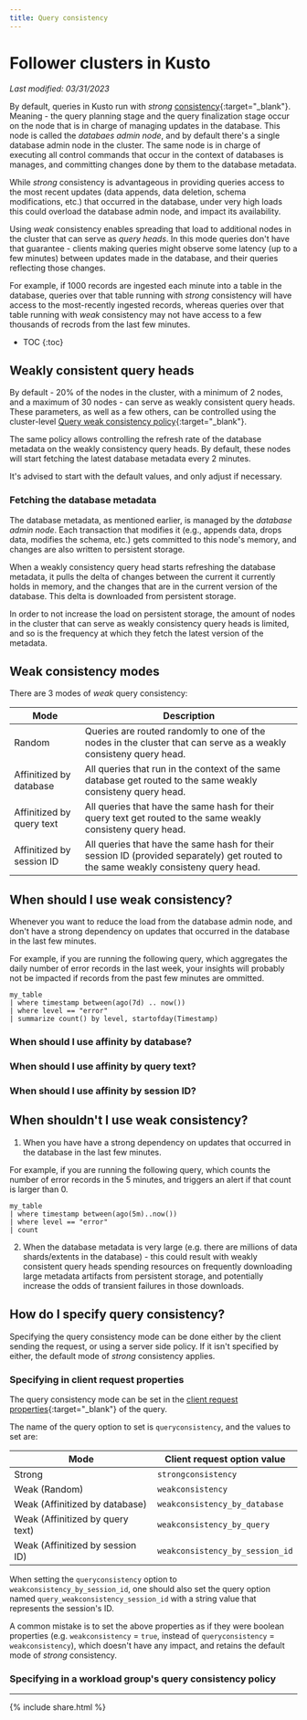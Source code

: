 ```yaml
---
title: Query consistency
---
```

# Follower clusters in Kusto

*Last modified: 03/31/2023*

By default, queries in Kusto run with *strong* [consistency](https://learn.microsoft.com/en-us/azure/data-explorer/kusto/concepts/queryconsistency){:target="_blank"}.
Meaning - the query planning stage and the query finalization stage occur on the node that is in charge of
managing updates in the database. This node is called the *databaes admin node*, and by default there's a single database admin node in the cluster.
The same node is in charge of executing all control commands that occur in the context of databases is manages, and committing changes done by them to the database metadata.

While *strong* consistency is advantageous in providing queries access to the most recent updates (data appends, data deletion, schema modifications, etc.) that occurred in the database,
under very high loads this could overload the database admin node, and impact its availability.

Using *weak* consistency enables spreading that load to additional nodes in the cluster that can serve as *query heads*.
In this mode queries don't have that guarantee - clients making queries might observe some latency (up to a few minutes) between updates made in the database, and their queries
reflecting those changes.

For example, if 1000 records are ingested each minute into a table in the database, queries over that table running with *strong* consistency will have access to the most-recently ingested
records, whereas queries over that table running with *weak* consistency may not have access to a few thousands of recrods from the last few minutes.

* TOC
{:toc}

## Weakly consistent query heads

By default - 20% of the nodes in the cluster, with a minimum of 2 nodes, and a maximum of 30 nodes - can serve as weakly consistent query heads.
These parameters, as well as a few others, can be controlled using the cluster-level [Query weak consistency policy](https://learn.microsoft.com/en-us/azure/data-explorer/kusto/management/query-weak-consistency-policy){:target="_blank"}.

The same policy allows controlling the refresh rate of the database metadata on the weakly consistency query heads. By default, these nodes will start fetching the
latest database metadata every 2 minutes.

It's advised to start with the default values, and only adjust if necessary.

### Fetching the database metadata

The database metadata, as mentioned earlier, is managed by the *database admin node*. Each transaction that modifies it (e.g., appends data, drops data, modifies the schema, etc.)
gets committed to this node's memory, and changes are also written to persistent storage.

When a weakly consistency query head starts refreshing the database metadata, it pulls the delta of changes between the current it currently holds in memory, and the changes that
are in the current version of the database. This delta is downloaded from persistent storage.

In order to not increase the load on persistent storage, the amount of nodes in the cluster that can serve as weakly consistency query heads is limited, and so is the frequency at which
they fetch the latest version of the metadata.

## Weak consistency modes

There are 3 modes of *weak* query consistency:

|Mode                      |Description                                                                                                                         |
|--------------------------|------------------------------------------------------------------------------------------------------------------------------------|
|Random                    | Queries are routed randomly to one of the nodes in the cluster that can serve as a weakly consisteny query head.                   |
|Affinitized by database   | All queries that run in the context of the same database get routed to the same weakly consisteny query head.                      |
|Affinitized by query text | All queries that have the same hash for their query text get routed to the same weakly consisteny query head.                      |
|Affinitized by session ID | All queries that have the same hash for their session ID (provided separately) get routed to the same weakly consisteny query head.|

## When should I use weak consistency?

Whenever you want to reduce the load from the database admin node, and don't have a strong dependency on updates that occurred in the database in the last few minutes.

For example, if you are running the following query, which aggregates the daily number of error records in the last week, your insights will probably not be impacted if
records from the past few minutes are ommitted.

```
my_table
| where timestamp between(ago(7d) .. now())
| where level == "error"
| summarize count() by level, startofday(Timestamp)
```

### When should I use affinity by database?

### When should I use affinity by query text?

### When should I use affinity by session ID?



## When shouldn't I use weak consistency?

1. When you have have a strong dependency on updates that occurred in the database in the last few minutes.

  For example, if you are running the following query, which counts the number of error records in the 5 minutes, and triggers an alert if that count is larger than 0.

  ```
  my_table
  | where timestamp between(ago(5m)..now())
  | where level == "error"
  | count
  ```
2. When the database metadata is very large (e.g. there are millions of data shards/extents in the database) - this could result with weakly consistent query heads spending
   resources on frequently downloading large metadata artifacts from persistent storage, and potentially increase the odds of transient failures in those downloads.

## How do I specify query consistency?

Specifying the query consistency mode can be done either by the client sending the request, or using a server side policy.
If it isn't specified by either, the default mode of *strong* consistency applies.

### Specifying in client request properties

The query consistency mode can be set in the [client request properties](https://learn.microsoft.com/en-us/azure/data-explorer/kusto/api/netfx/request-properties){:target="_blank"}
of the query.

The name of the query option to set is `queryconsistency`, and the values to set are:

|Mode                             |Client request option value   |
|---------------------------------|------------------------------|
|Strong                           | `strongconsistency`          |
|Weak (Random)                    | `weakconsistency`            |
|Weak (Affinitized by database)   | `weakconsistency_by_database`|
|Weak (Affinitized by query text) | `weakconsistency_by_query`   |
|Weak (Affinitized by session ID) | `weakconsistency_by_session_id`|

When setting the `queryconsistency` option to `weakconsistency_by_session_id`, one should also set the query option named `query_weakconsistency_session_id` with a
string value that represents the session's ID.

A common mistake is to set the above properties as if they were boolean properties (e.g. `weakconsistency` = `true`, instead of `queryconsistency` = `weakconsistency`),
which doesn't have any impact, and retains the default mode of *strong* consistency.

### Specifying in a workload group's query consistency policy


---

{% include  share.html %}
